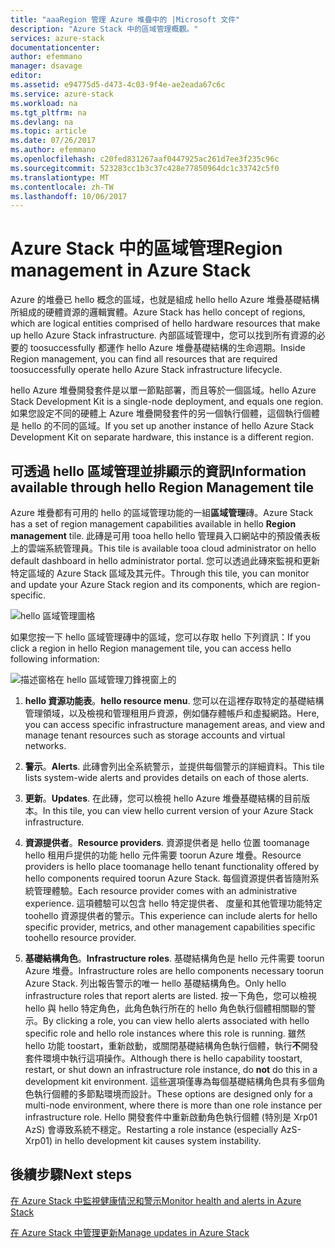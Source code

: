 ```yaml
---
title: "aaaRegion 管理 Azure 堆疊中的 |Microsoft 文件"
description: "Azure Stack 中的區域管理概觀。"
services: azure-stack
documentationcenter: 
author: efemmano
manager: dsavage
editor: 
ms.assetid: e94775d5-d473-4c03-9f4e-ae2eada67c6c
ms.service: azure-stack
ms.workload: na
ms.tgt_pltfrm: na
ms.devlang: na
ms.topic: article
ms.date: 07/26/2017
ms.author: efemmano
ms.openlocfilehash: c20fed831267aaf0447925ac261d7ee3f235c96c
ms.sourcegitcommit: 523283cc1b3c37c428e77850964dc1c33742c5f0
ms.translationtype: MT
ms.contentlocale: zh-TW
ms.lasthandoff: 10/06/2017
---
```

# <a name="region-management-in-azure-stack"></a><span data-ttu-id="71bce-103">Azure Stack 中的區域管理</span><span class="sxs-lookup"><span data-stu-id="71bce-103">Region management in Azure Stack</span></span>
<span data-ttu-id="71bce-104">Azure 的堆疊已 hello 概念的區域，也就是組成 hello hello Azure 堆疊基礎結構所組成的硬體資源的邏輯實體。</span><span class="sxs-lookup"><span data-stu-id="71bce-104">Azure Stack has hello concept of regions, which are logical entities comprised of hello hardware resources that make up hello Azure Stack infrastructure.</span></span> <span data-ttu-id="71bce-105">內部區域管理中，您可以找到所有資源的必要的 toosuccessfully 都運作 hello Azure 堆疊基礎結構的生命週期。</span><span class="sxs-lookup"><span data-stu-id="71bce-105">Inside Region management, you can find all resources that are required toosuccessfully operate hello Azure Stack infrastructure lifecycle.</span></span>

<span data-ttu-id="71bce-106">hello Azure 堆疊開發套件是以單一節點部署，而且等於一個區域。</span><span class="sxs-lookup"><span data-stu-id="71bce-106">hello Azure Stack Development Kit is a single-node deployment, and equals one region.</span></span> <span data-ttu-id="71bce-107">如果您設定不同的硬體上 Azure 堆疊開發套件的另一個執行個體，這個執行個體是 hello 的不同的區域。</span><span class="sxs-lookup"><span data-stu-id="71bce-107">If you set up another instance of hello Azure Stack Development Kit on separate hardware, this instance is a different region.</span></span>

## <a name="information-available-through-hello-region-management-tile"></a><span data-ttu-id="71bce-108">可透過 hello 區域管理並排顯示的資訊</span><span class="sxs-lookup"><span data-stu-id="71bce-108">Information available through hello Region Management tile</span></span>
<span data-ttu-id="71bce-109">Azure 堆疊都有可用的 hello 的區域管理功能的一組**區域管理**磚。</span><span class="sxs-lookup"><span data-stu-id="71bce-109">Azure Stack has a set of region management capabilities available in hello **Region management** tile.</span></span> <span data-ttu-id="71bce-110">此磚是可用 tooa hello hello 管理員入口網站中的預設儀表板上的雲端系統管理員。</span><span class="sxs-lookup"><span data-stu-id="71bce-110">This tile is available tooa cloud administrator on hello default dashboard in hello administrator portal.</span></span> <span data-ttu-id="71bce-111">您可以透過此磚來監視和更新特定區域的 Azure Stack 區域及其元件。</span><span class="sxs-lookup"><span data-stu-id="71bce-111">Through this tile, you can monitor and update your Azure Stack region and its components, which are region-specific.</span></span>

 ![hello 區域管理圖格](media/azure-stack-manage-region/image1.png)

 <span data-ttu-id="71bce-113">如果您按一下 hello 區域管理磚中的區域，您可以存取 hello 下列資訊：</span><span class="sxs-lookup"><span data-stu-id="71bce-113">If you click a region in hello Region management tile, you can access hello following information:</span></span>

  ![描述窗格在 hello 區域管理刀鋒視窗上的](media/azure-stack-manage-region/image2.png)

1. <span data-ttu-id="71bce-115">**hello 資源功能表**。</span><span class="sxs-lookup"><span data-stu-id="71bce-115">**hello resource menu**.</span></span> <span data-ttu-id="71bce-116">您可以在這裡存取特定的基礎結構管理領域，以及檢視和管理租用戶資源，例如儲存體帳戶和虛擬網路。</span><span class="sxs-lookup"><span data-stu-id="71bce-116">Here, you can access specific infrastructure management areas, and view and manage tenant resources such as storage accounts and virtual networks.</span></span>

2. <span data-ttu-id="71bce-117">**警示**。</span><span class="sxs-lookup"><span data-stu-id="71bce-117">**Alerts**.</span></span> <span data-ttu-id="71bce-118">此磚會列出全系統警示，並提供每個警示的詳細資料。</span><span class="sxs-lookup"><span data-stu-id="71bce-118">This tile lists system-wide alerts and provides details on each of those alerts.</span></span>

3. <span data-ttu-id="71bce-119">**更新**。</span><span class="sxs-lookup"><span data-stu-id="71bce-119">**Updates**.</span></span> <span data-ttu-id="71bce-120">在此磚，您可以檢視 hello Azure 堆疊基礎結構的目前版本。</span><span class="sxs-lookup"><span data-stu-id="71bce-120">In this tile, you can view hello current version of your Azure Stack infrastructure.</span></span>

4. <span data-ttu-id="71bce-121">**資源提供者**。</span><span class="sxs-lookup"><span data-stu-id="71bce-121">**Resource providers**.</span></span> <span data-ttu-id="71bce-122">資源提供者是 hello 位置 toomanage hello 租用戶提供的功能 hello 元件需要 toorun Azure 堆疊。</span><span class="sxs-lookup"><span data-stu-id="71bce-122">Resource providers is hello place toomanage hello tenant functionality offered by hello components required toorun Azure Stack.</span></span> <span data-ttu-id="71bce-123">每個資源提供者皆隨附系統管理體驗。</span><span class="sxs-lookup"><span data-stu-id="71bce-123">Each resource provider comes with an administrative experience.</span></span> <span data-ttu-id="71bce-124">這項體驗可以包含 hello 特定提供者、 度量和其他管理功能特定 toohello 資源提供者的警示。</span><span class="sxs-lookup"><span data-stu-id="71bce-124">This experience can include alerts for hello specific provider, metrics, and other management capabilities specific toohello resource provider.</span></span>
 
5. <span data-ttu-id="71bce-125">**基礎結構角色**。</span><span class="sxs-lookup"><span data-stu-id="71bce-125">**Infrastructure roles**.</span></span> <span data-ttu-id="71bce-126">基礎結構角色是 hello 元件需要 toorun Azure 堆疊。</span><span class="sxs-lookup"><span data-stu-id="71bce-126">Infrastructure roles are hello components necessary toorun Azure Stack.</span></span> <span data-ttu-id="71bce-127">列出報告警示的唯一 hello 基礎結構角色。</span><span class="sxs-lookup"><span data-stu-id="71bce-127">Only hello infrastructure roles that report alerts are listed.</span></span> <span data-ttu-id="71bce-128">按一下角色，您可以檢視 hello 與 hello 特定角色，此角色執行所在的 hello 角色執行個體相關聯的警示。</span><span class="sxs-lookup"><span data-stu-id="71bce-128">By clicking a role, you can view hello alerts associated with hello specific role and hello role instances where this role is running.</span></span> <span data-ttu-id="71bce-129">雖然 hello 功能 toostart，重新啟動，或關閉基礎結構角色執行個體，執行**不**開發套件環境中執行這項操作。</span><span class="sxs-lookup"><span data-stu-id="71bce-129">Although there is hello capability toostart, restart, or shut down an infrastructure role instance, do **not** do this in a development kit environment.</span></span> <span data-ttu-id="71bce-130">這些選項僅專為每個基礎結構角色具有多個角色執行個體的多節點環境而設計。</span><span class="sxs-lookup"><span data-stu-id="71bce-130">These options are designed only for a multi-node environment, where there is more than one role instance per infrastructure role.</span></span> <span data-ttu-id="71bce-131">Hello 開發套件中重新啟動角色執行個體 (特別是 Xrp01 AzS) 會導致系統不穩定。</span><span class="sxs-lookup"><span data-stu-id="71bce-131">Restarting a role instance (especially AzS-Xrp01) in hello development kit causes system instability.</span></span>

## <a name="next-steps"></a><span data-ttu-id="71bce-132">後續步驟</span><span class="sxs-lookup"><span data-stu-id="71bce-132">Next steps</span></span>
[<span data-ttu-id="71bce-133">在 Azure Stack 中監視健康情況和警示</span><span class="sxs-lookup"><span data-stu-id="71bce-133">Monitor health and alerts in Azure Stack</span></span>](azure-stack-monitor-health.md)

[<span data-ttu-id="71bce-134">在 Azure Stack 中管理更新</span><span class="sxs-lookup"><span data-stu-id="71bce-134">Manage updates in Azure Stack</span></span>](azure-stack-updates.md)






